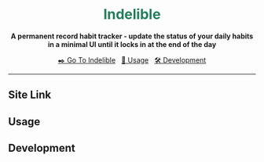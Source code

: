 <div align="center">

<h1 style="color:#267E5C">Indelible</h1>

**A permanent record habit tracker - update the status of your daily habits in a minimal UI until it locks 
in at the end of the day**

[✒️ Go To Indelible](#site-link) &nbsp; [📑 Usage](#usage) &nbsp; [🛠️ Development](#installation)

</div>

---

## Site Link

## Usage

## Development

